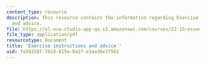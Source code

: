 ```yaml
---
content_type: resource
description: This resource contains the information regarding Exercise instructions
  and advice.
file: https://ol-ocw-studio-app-qa.s3.amazonaws.com/courses/22-15-essential-numerical-methods-fall-2014/7a59250f7819815e8a27e3aa36e37562_MIT22_15F14_ex_instr.pdf
file_type: application/pdf
resourcetype: Document
title: 'Exercise instructions and advice '
uid: 7a59250f-7819-815e-8a27-e3aa36e37562
---
```


